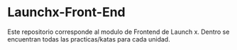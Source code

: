 # Launchx-Front-End
Este repositorio corresponde al modulo de Frontend de Launch x.
Dentro se encuentran todas las practicas/katas para cada unidad.
